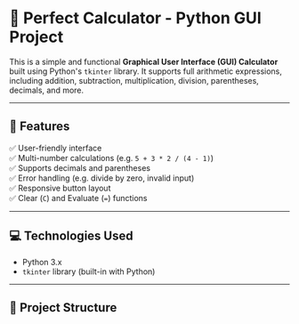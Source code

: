 # 🎯 Perfect Calculator - Python GUI Project

This is a simple and functional **Graphical User Interface (GUI) Calculator** built using Python's `tkinter` library. It supports full arithmetic expressions, including addition, subtraction, multiplication, division, parentheses, decimals, and more.

---

## 📌 Features

✅ User-friendly interface  
✅ Multi-number calculations (e.g. `5 + 3 * 2 / (4 - 1)`)  
✅ Supports decimals and parentheses  
✅ Error handling (e.g. divide by zero, invalid input)  
✅ Responsive button layout  
✅ Clear (`C`) and Evaluate (`=`) functions

---

## 💻 Technologies Used

- Python 3.x
- `tkinter` library (built-in with Python)

---

## 📁 Project Structure

